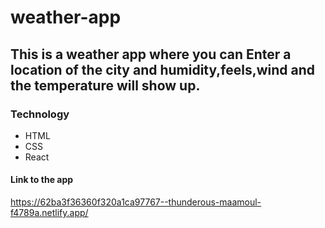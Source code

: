 # weather-app

## This is a weather app where you can Enter a location of the city and humidity,feels,wind and the temperature will show up.

### Technology
- HTML
- CSS
- React 

#### Link to the app
https://62ba3f36360f320a1ca97767--thunderous-maamoul-f4789a.netlify.app/